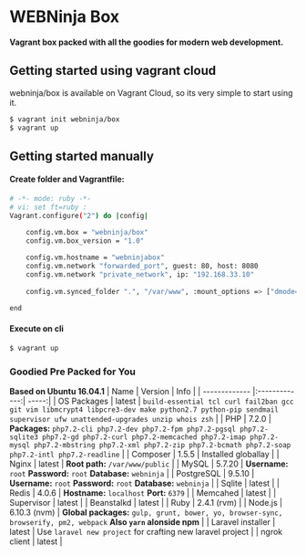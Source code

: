 # WEBNinja Box

**Vagrant box packed with all the goodies for modern web development.**

## Getting started using vagrant cloud

webninja/box is available on Vagrant Cloud, so its very simple to start using it.

```sh
$ vagrant init webninja/box
$ vagrant up
```

## Getting started manually
#### Create folder and Vagrantfile:
```sh
# -*- mode: ruby -*-
# vi: set ft=ruby :
Vagrant.configure("2") do |config|

    config.vm.box = "webninja/box"
    config.vm.box_version = "1.0"
    
    config.vm.hostname = "webninjabox"
    config.vm.network "forwarded_port", guest: 80, host: 8080
    config.vm.network "private_network", ip: "192.168.33.10"
    
    config.vm.synced_folder ".", "/var/www", :mount_options => ["dmode=777", "fmode=666"]

end
```

#### Execute on cli
```sh
$ vagrant up
```

### Goodied Pre Packed for You
**Based on Ubuntu 16.04.1**
| Name        | Version           | Info  |
| ------------- |:-------------:| -----:|
| OS Packages | latest | `build-essential tcl curl fail2ban gcc git vim libmcrypt4 libpcre3-dev make python2.7 python-pip sendmail supervisor ufw unattended-upgrades unzip whois zsh` |
| PHP | 7.2.0 | **Packages:** `php7.2-cli php7.2-dev php7.2-fpm php7.2-pgsql php7.2-sqlite3 php7.2-gd php7.2-curl php7.2-memcached php7.2-imap php7.2-mysql php7.2-mbstring php7.2-xml php7.2-zip php7.2-bcmath php7.2-soap php7.2-intl php7.2-readline` |
| Composer | 1.5.5 | Installed globallay |
| Nginx | latest | **Root path:** `/var/www/public` |
| MySQL | 5.7.20 | **Username:** `root` **Password:** `root` **Database:** `webninja` |
| PostgreSQL | 9.5.10 | **Username:** `root` **Password:** `root` **Database:** `webninja` |
| Sqlite | latest |
| Redis | 4.0.6 | **Hostname:** `localhost` **Port:** `6379` |
| Memcahed | latest |
| Supervisor | latest |
| Beanstalkd | latest |
| Ruby | 2.4.1 (rvm) |
| Node.js | 6.10.3 (nvm) | **Global packages:** `gulp, grunt, bower, yo, browser-sync, browserify, pm2, webpack` **Also `yarn` alonside npm** |
| Laravel installer | latest | Use `laravel new project` for crafting new laravel project |
| ngrok client | latest |
